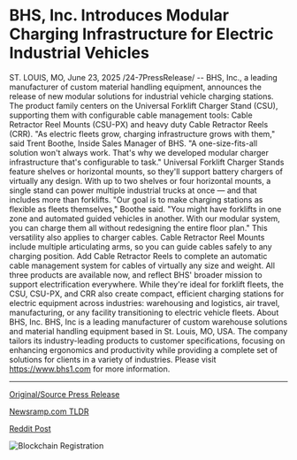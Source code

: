 # BHS, Inc. Introduces Modular Charging Infrastructure for Electric Industrial Vehicles

ST. LOUIS, MO, June 23, 2025 /24-7PressRelease/ -- BHS, Inc., a leading manufacturer of custom material handling equipment, announces the release of new modular solutions for industrial vehicle charging stations.   The product family centers on the Universal Forklift Charger Stand (CSU), supporting them with configurable cable management tools: Cable Retractor Reel Mounts (CSU-PX) and heavy duty Cable Retractor Reels (CRR).   "As electric fleets grow, charging infrastructure grows with them," said Trent Boothe, Inside Sales Manager of BHS. "A one-size-fits-all solution won't always work. That's why we developed modular charger infrastructure that's configurable to task."   Universal Forklift Charger Stands feature shelves or horizontal mounts, so they'll support battery chargers of virtually any design. With up to two shelves or four horizontal mounts, a single stand can power multiple industrial trucks at once — and that includes more than forklifts.   "Our goal is to make charging stations as flexible as fleets themselves," Boothe said. "You might have forklifts in one zone and automated guided vehicles in another. With our modular system, you can charge them all without redesigning the entire floor plan."   This versatility also applies to charger cables. Cable Retractor Reel Mounts include multiple articulating arms, so you can guide cables safely to any charging position. Add Cable Retractor Reels to complete an automatic cable management system for cables of virtually any size and weight.   All three products are available now, and reflect BHS' broader mission to support electrification everywhere. While they're ideal for forklift fleets, the CSU, CSU-PX, and CRR also create compact, efficient charging stations for electric equipment across industries: warehousing and logistics, air travel, manufacturing, or any facility transitioning to electric vehicle fleets.  About BHS, Inc.   BHS, Inc is a leading manufacturer of custom warehouse solutions and material handling equipment based in St. Louis, MO, USA. The company tailors its industry-leading products to customer specifications, focusing on enhancing ergonomics and productivity while providing a complete set of solutions for clients in a variety of industries. Please visit https://www.bhs1.com for more information. 

---

[Original/Source Press Release](https://www.24-7pressrelease.com/press-release/524029/bhs-inc-introduces-modular-charging-infrastructure-for-electric-industrial-vehicles)
                    

[Newsramp.com TLDR](https://newsramp.com/curated-news/bhs-launches-modular-charging-solutions-for-electric-industrial-fleets/c640dcef00c3ff3ae1f2913a6a1a30f9) 

 



[Reddit Post](https://www.reddit.com/r/newsramp/comments/1liabbw/bhs_launches_modular_charging_solutions_for/) 



![Blockchain Registration](https://cdn.newsramp.app/24-7PressRelease/qrcode/256/23/mielf2F5.webp)